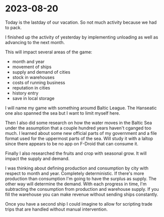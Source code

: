 # 2023-08-20

Today is the lastday of our vacation. So not much activity because we had to
pack.

I finished up the activity of yesterday by implementing unloading as well as
advancing to the next month.

This will impact several areas of the game:

- month and year
- movement of ships
- supply and demand of cities
- stock in warehouses
- costs of running business
- reputation in cities
- history entry
- save in local storage

I will name my game with something aroumd Baltic League. The Hanseatic one
also spanned the sea but I want to limit myself here.

Then I also did some research on how the water moves in the Baltic Sea
under the assumption that a couple hundred years haven't cganged too much.
I learned about some new official parts of my government and a file format
used for the uppermost parts of the sea. Will study it with a laltop since
there appears to be no app on F-Droid that can consume it.

Finally I also researched the fruits and crop with seasonal grow.
It will impact the supply and demand.

I was thinking about defining production and consumption by city with respect
to month and year. Completely deterministic. If there's more production than
consumption I'm going to have the surplus as supply. The other way will
determine the demand. With each progress in time, I'm subtracting the
consumption from production and warehouse supply. If you fill the warehouse
you can make revenue without sending ships constantly.

Once you have a second ship I could imagine to allow for scripting trade trips
that are handled without manual intervention.
